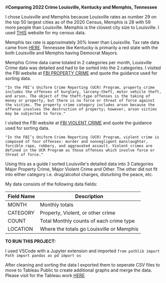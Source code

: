 #**Comparing 2022 Crime Louisville, Kentucky and Memphis, Tennessee**

I chose Louisville and Memphis because Louisville rates as number 29 on the top 50 largest cities as of the 2020 Census, Memphis is 28 with 59 more people than Louisville.  Memphis is the closest city size to Louisville. I used [THIS](https://www.infoplease.com/us/cities/top-50-cities-us-population-and-rank) website for my census data.

Memphis tax rate is approximately 30% lower than Louisville.  Tax rate data came from [HERE](https://smartasset.com/mortgage/cost-of-living-calculator#oXS5xYWqX6). Tennessee like Kentucky is primarily a red state with the both Louisville and Memphis having Democrat Mayors.  

Memphis Crime data came totaled in 2 categories per month, Louisville Crime data was detailed and had to be sorted into the 2 categories.  I visited the FBI website at [FBI PROPERTY CRIME](https://ucr.fbi.gov/crime-in-the-u.s/2018/crime-in-the-u.s.-2018/topic-pages/property-crime) and quote the guidance used for sorting data.


    "In the FBI’s Uniform Crime Reporting (UCR) Program, property crime includes the offenses of burglary, larceny-theft, motor vehicle theft, and arson. The object of the theft-type offenses is the taking of money or property, but there is no force or threat of force against the victims. The property crime category includes arson because the offense involves the destruction of property; however, arson victims may be subjected to force."

 I visited the FBI website at [FBI VIOLENT CRIME](https://ucr.fbi.gov/crime-in-the-u.s/2010/crime-in-the-u.s.-2010/violent-crime#:~:text=Definition,%2C%20robbery%2C%20and%20aggravated%20assault.) and quote the guidance used for sorting data.


    "In the FBI’s Uniform Crime Reporting (UCR) Program, violent crime is composed of four offenses: murder and nonnegligent manslaughter, forcible rape, robbery, and aggravated assault. Violent crimes are defined in the UCR Program as those offenses which involve force or threat of force."

Using this as a guide I sorted Louisville's detailed data into 3 Categories Major Property Crime, Major Violent Crime and Other.  The other did not fit into either category i.e. drug/alcohol charges, disturbing the peace, etc.

My data consists of the following data fields:

|Field Name | Description                               |
|-----------|-------------------------------------------|
|  MONTH    | Monthly totals                            |
| CATEGORY  | Property, Violent, or other crime         |
|  COUNT    | Total Monthly counts of each crime type   |
| LOCATION  | Where the totals go Louisville or Memphis |


**TO RUN THIS PROJECT:**

I used VSCode with a Jupyter extension and imported
        ```from pathlib import Path
        import pandas as pd
        import os```

After cleaning and sorting the data I exported them to seperate CSV files to move to Tableau Public to create additional graphs and merge the data.
Please visit for the Tableau work [HERE](https://public.tableau.com/views/LouisvilleMemphis2022CrimeData/Memphis?:language=en-US&:display_count=n&:origin=viz_share_link)


